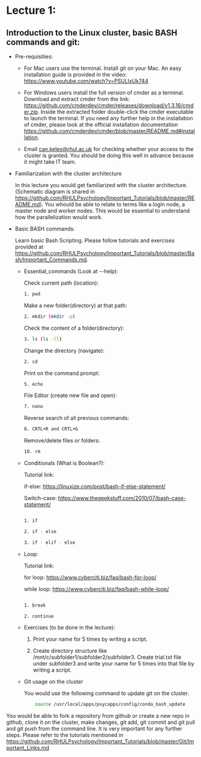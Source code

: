 # Lecture 1:
## Introduction to the Linux cluster, basic BASH commands and git:


  - Pre-requisities:

    - For Mac users use the terminal. Install git on your Mac. An easy installation guide is provided in the video: https://www.youtube.com/watch?v=PSULlxUk744
    
    - For Windows users install the full version of cmder as a terminal. Download and extract cmder from the link: https://github.com/cmderdev/cmder/releases/download/v1.3.16/cmder.zip. Inside the extracted folder double-click the cmder executable to launch the terminal. If you need any further help in the installation of cmder, please look at the official installation documentation https://github.com/cmderdev/cmder/blob/master/README.md#installation.
    
    - Email <can.keles@rhul.ac.uk> for checking whether your access to the cluster is granted. You should be doing this well in advance because it might take IT team.

  - Familiarization with the cluster architecture
  
    In this lecture you would get familiarized with the cluster architecture. (Schematic diagram is shared in https://github.com/RHULPsychology/Important_Tutorials/blob/master/README.md). You whould be able to relate to terms like a login node, a master node and worker nodes. This would be essential to understand how the parallelization would work.
    
  - Basic BASH commands:
  
    Learn basic Bash Scripting. Please follow tutorials and exercises provided at https://github.com/RHULPsychology/Important_Tutorials/blob/master/Bash/Important_Commands.md.
   
   
    - Essential_commands (Look at --help):
      
      Check current path (location):
      
      ```bash
      1. pwd
      ```
      Make a new folder(directory) at that path:
      
      ```bash
      2. mkdir (mkdir -p)
      ```
      Check the content of a folder(directory):
      
      ```bash
      3. ls (ls -ll)
      ```
      Change the directory (navigate):
      
      ```bash
      2. cd
      ```
      Print on the command prompt:

      ```bash
      5. echo
      ```
      File Editor (create new file and open):

      ```bash
      7. nano
      ```
      Reverse search of all previous commands:
      
      ```bash
      8. CRTL+R and CRTL+G
      ```
      Remove/delete files or folders:

      ```bash
      10. rm
      ```

    - Conditionals (What is Boolean?): 

      Tutorial link: 

      if-else:
      https://linuxize.com/post/bash-if-else-statement/

      Switch-case: 
      https://www.thegeekstuff.com/2010/07/bash-case-statement/

      ```bash

      1. if

      2. if - else

      3. if - elif - else

      ```

    - Loop: 

      Tutorial link: 

      for loop:
      https://www.cyberciti.biz/faq/bash-for-loop/

      while loop: 
      https://www.cyberciti.biz/faq/bash-while-loop/

      ```bash

      1. break

      2. continue

      ```

    - Exercises (to be done in the lecture): 

      1. Print your name for 5 times by writing a script.

      2. Create directory structure like /mnt/c/subfolder1/subfolder2/subfolder3. Create trial.txt file under subfolder3 and write your name for 5 times into that file by writing a script.
             

    - Git usage on the cluster
  
      You would use the following command to update git on the cluster. 

      ```bash
          source /usr/local/apps/psycapps/config/conda_bash_update
      ```

   You would be able to fork a repository from github or create a new repo in github, clone it on the cluster, make changes, git add, git commit and git pull and git push from the command line. It is very important for any further steps. Please refer to the tutorials mentioned in https://github.com/RHULPsychology/Important_Tutorials/blob/master/Git/Important_Links.md
